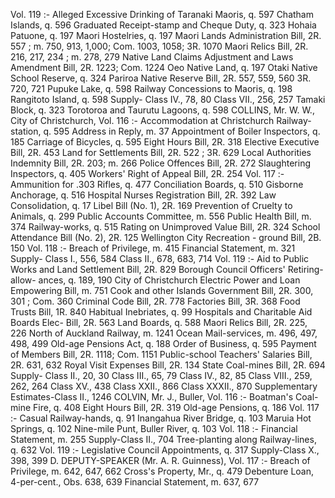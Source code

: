 Vol. 119 :- Alleged Excessive Drinking of Taranaki Maoris, q. 597 Chatham Islands, q. 596 Graduated Receipt-stamp and Cheque Duty, q. 323 Hohaia Patuone, q. 197 Maori Hostelries, q. 197 Maori Lands Administration Bill, 2R. 557 ; m. 750, 913, 1,000; Com. 1003, 1058; 3R. 1070 Maori Relics Bill, 2R. 216, 217, 234 ; m. 278, 279 Native Land Claims Adjustment and Laws Amendment Bill, 2R. 1223; Com. 1224 Oeo Native Land, q. 197 Otaki Native School Reserve, q. 324 Pariroa Native Reserve Bill, 2R. 557, 559, 560 3R. 720, 721 Pupuke Lake, q. 598 Railway Concessions to Maoris, q. 198 Rangitoto Island, q. 598 Supply- Class IV., 78, 80 Class VII., 256, 257 Tamaki Block, q. 323 Torotoroa and Taurutu Lagoons, q. 598 COLLINS, Mr. W. W., City of Christchurch, Vol. 116 :- Accommodation at Christchurch Railway- station, q. 595 Address in Reply, m. 37 Appointment of Boiler Inspectors, q. 185 Carriage of Bicycles, q. 595 Eight Hours Bill, 2R. 318 Elective Executive Bill, 2R. 453 Land for Settlements Bill, 2R. 522 ; 3R. 629 Local Authorities Indemnity Bill, 2R. 203; m. 266 Police Offences Bill, 2R. 272 Slaughtering Inspectors, q. 405 Workers' Right of Appeal Bill, 2R. 254 Vol. 117 :- Ammunition for .303 Rifles, q. 477 Conciliation Boards, q. 510 Gisborne Anchorage, q. 516 Hospital Nurses Registration Bill, 2R. 392 Law Consolidation, q. 17 Libel Bill (No. 1), 2R. 169 Prevention of Cruelty to Animals, q. 299 Public Accounts Committee, m. 556 Public Health Bill, m. 374 Railway-works, q. 515 Rating on Unimproved Value Bill, 2R. 324 School Attendance Bill (No. 2), 2R. 125 Wellington City Recreation - ground Bill, 2B. 150 Vol. 118 :- Breach of Privilege, m. 415 Financial Statement, m. 321 Supply- Class I., 556, 584 Class II., 678, 683, 714 Vol. 119 :- Aid to Public Works and Land Settlement Bill, 2R. 829 Borough Council Officers' Retiring-allow- ances, q. 189, 190 City of Christchurch Electric Power and Loan Empowering Bill, m. 751 Cook and other Islands Government Bill, 2R. 300, 301 ; Com. 360 Criminal Code Bill, 2R. 778 Factories Bill, 3R. 368 Food Trusts Bill, 1R. 840 Habitual Inebriates, q. 99 Hospitals and Charitable Aid Boards Elec- Bill, 2R. 563 Land Boards, q. 588 Maori Relics Bill, 2R. 225, 226 North of Auckland Railway, m. 1241 Ocean Mail-services, m. 496, 497, 498, 499 Old-age Pensions Act, q. 188 Order of Business, q. 595 Payment of Members Bill, 2R. 1118; Com. 1151 Public-school Teachers' Salaries Bill, 2R. 631, 632 Royal Visit Expenses Bill, 2R. 134 State Coal-mines Bill, 2R. 694 Supply- Class II., 20, 30 Class III., 65, 79 Class IV., 82, 85 Class VIII., 259, 262, 264 Class XV., 438 Class XXII., 866 Class XXXII., 870 Supplementary Estimates-Class II., 1246 COLVIN, Mr. J., Buller, Vol. 116 :- Boatman's Coal-mine Fire, q. 408 Eight Hours Bill, 2R. 319 Old-age Pensions, q. 186 Vol. 117 :- Casual Railway-hands, q. 91 Inangahua River Bridge, q. 103 Maruia Hot Springs, q. 102 Nine-mile Punt, Buller River, q. 103 Vol. 118 :- Financial Statement, m. 255 Supply-Class II., 704 Tree-planting along Railway-lines, q. 632 Vol. 119 :- Legislative Council Appointments, q. 317 Supply-Class X., 398, 399 D. DEPUTY-SPEAKER (Mr. A. R. Guinness), Vol. 117 :- Breach of Privilege, m. 642, 647, 662 Cross's Property, Mr., q. 479 Debenture Loan, 4-per-cent., Obs. 638, 639 Financial Statement, m. 637, 677 